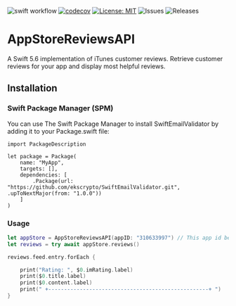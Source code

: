 ![swift workflow](https://github.com/ihamadfuad/AppStoreReviewsAPI/actions/workflows/swift.yml/badge.svg) [![codecov](https://codecov.io/gh/ihamadfuad/AppStoreReviewsAPI/branch/main/graph/badge.svg?token=W9KO1BG8S0)](https://codecov.io/gh/ihamadfuad/AppStoreReviewsAPI) [![License: MIT](https://img.shields.io/badge/License-MIT-yellow.svg)](https://opensource.org/licenses/MIT) ![Issues](https://img.shields.io/github/issues/ihamadfuad/AppStoreReviewsAPI) ![Releases](https://img.shields.io/github/v/release/ihamadfuad/AppStoreReviewsAPI)

# AppStoreReviewsAPI

A Swift 5.6 implementation of iTunes customer reviews. Retrieve customer reviews for your app and display most helpful 
reviews.

## Installation
### Swift Package Manager (SPM)

You can use The Swift Package Manager to install SwiftEmailValidator by adding it to your Package.swift file:

    import PackageDescription

    let package = Package(
        name: "MyApp",
        targets: [],
        dependencies: [
            .Package(url: "https://github.com/ekscrypto/SwiftEmailValidator.git", .upToNextMajor(from: "1.0.0"))
        ]
    )

### Usage

```swift
let appStore = AppStoreReviewsAPI(appID: "310633997") // This app id belongs to WhatsApp
let reviews = try await appStore.reviews()

reviews.feed.entry.forEach {

    print("Rating: ", $0.imRating.label)
    print($0.title.label)
    print($0.content.label)
    print(" +---------------------------------------------------+ ")
}
```
